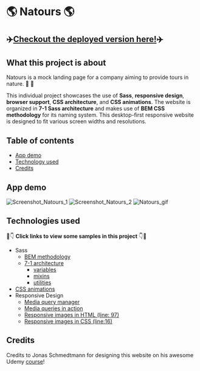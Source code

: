 # :earth_americas: Natours :earth_americas:

## :airplane:[Checkout the deployed version here!](https://heuristic-lalande-066c0e.netlify.app/):airplane:

## What this project is about

Natours is a mock landing page for a company aiming to provide tours in nature. :deciduous_tree: :sunflower:

This individual project showcases the use of **Sass**, **responsive design**, **browser support**, **CSS architecture**, and **CSS animations**. The website is organized in **7-1 Sass architecture** and makes use of **BEM CSS methodology** for its naming system. This desktop-first responsive website is designed to fit various screen widths and resolutions.

## Table of contents

- [App demo](#App-demo)
- [Technology used](#technology-used)
- [Credits](#credits)

## App demo

![Screenshot_Natours_1](https://user-images.githubusercontent.com/48523895/82157405-881c9880-9881-11ea-999e-c24df5cc5d96.png)
![Screenshot_Natours_2](https://user-images.githubusercontent.com/48523895/82157429-ad110b80-9881-11ea-9b36-2e6ba2d28ef7.png)
![Natours_gif](https://github.com/NicoleKuong/Natours/blob/master/img/Natours_GIF.gif)

## Technologies used

:eyes::point_down: **Click links to view some samples in this project** :point_down::eyes:

- Sass
  - [BEM methodology](https://github.com/NicoleKuong/Natours/blob/master/index.html)
  - [7-1 architecture](https://github.com/NicoleKuong/Natours/tree/master/sass)
    - [variables](https://github.com/NicoleKuong/Natours/blob/master/sass/abstracts/_variables.scss)
    - [mixins](https://github.com/NicoleKuong/Natours/blob/master/sass/abstracts/_mixins.scss)
    - [utilities](https://github.com/NicoleKuong/Natours/blob/master/sass/base/_utilities.scss)
- [CSS animations](https://github.com/NicoleKuong/Natours/blob/master/sass/base/_animation.scss)
- Responsive Design
  - [Media query manager](https://github.com/NicoleKuong/Natours/blob/master/sass/abstracts/_mixins.scss)
  - [Media queries in action](https://github.com/NicoleKuong/Natours/blob/master/sass/base/_base.scss)
  - [Responsive images in HTML (line: 97)](https://github.com/NicoleKuong/Natours/blob/master/index.html)
  - [Responsive images in CSS (line:16)](https://github.com/NicoleKuong/Natours/blob/master/sass/layout/_header.scss)

## Credits

Credits to Jonas Schmedtmann for designing this website on his awesome Udemy [course](https://www.udemy.com/course/advanced-css-and-sass/)!
